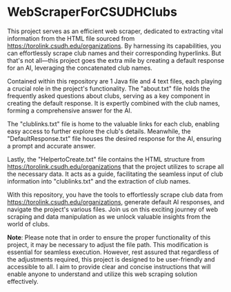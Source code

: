 # WebScraperForCSUDHClubs
This project serves as an efficient web scraper, dedicated to extracting vital information from the HTML file sourced from https://torolink.csudh.edu/organizations. By harnessing its capabilities, you can effortlessly scrape club names and their corresponding hyperlinks. But that's not all—this project goes the extra mile by creating a default response for an AI, leveraging the concatenated club names.

Contained within this repository are 1 Java file and 4 text files, each playing a crucial role in the project's functionality. The "about.txt" file holds the frequently asked questions about clubs, serving as a key component in creating the default response. It is expertly combined with the club names, forming a comprehensive answer for the AI.

The "clublinks.txt" file is home to the valuable links for each club, enabling easy access to further explore the club's details. Meanwhile, the "DefaultResponse.txt" file houses the desired response for the AI, ensuring a prompt and accurate answer.

Lastly, the "HelpertoCreate.txt" file contains the HTML structure from https://torolink.csudh.edu/organizations that the project utilizes to scrape all the necessary data. It acts as a guide, facilitating the seamless input of club information into "clublinks.txt" and the extraction of club names.

With this repository, you have the tools to effortlessly scrape club data from https://torolink.csudh.edu/organizations, generate default AI responses, and navigate the project's various files. Join us on this exciting journey of web scraping and data manipulation as we unlock valuable insights from the world of clubs.

**Note**: Please note that in order to ensure the proper functionality of this project, it may be necessary to adjust the file path. This modification is essential for seamless execution. However, rest assured that regardless of the adjustments required, this project is designed to be user-friendly and accessible to all. I aim to provide clear and concise instructions that will enable anyone to understand and utilize this web scraping solution effectively. 
